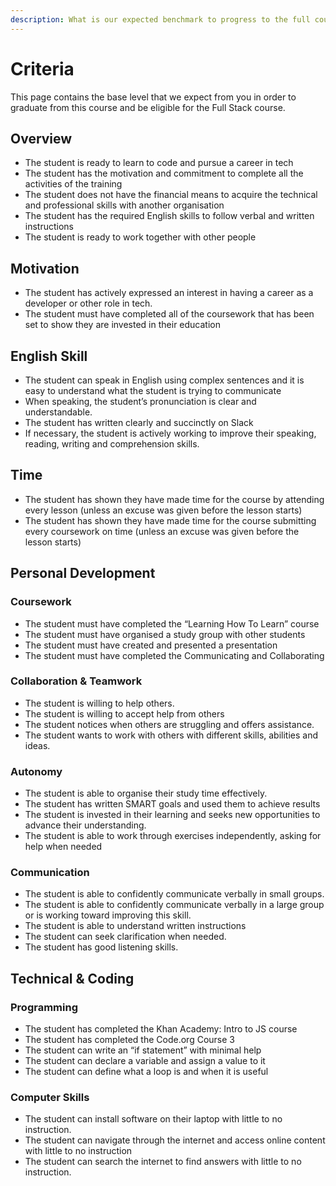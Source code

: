 ```yaml
---
description: What is our expected benchmark to progress to the full course?
---
```


# Criteria

This page contains the base level that we expect from you in order to graduate from this course and be eligible for the Full Stack course.

## Overview

* The student is ready to learn to code and pursue a career in tech
* The student has the motivation and commitment to complete all the activities of the training
* The student does not have the financial means to acquire the technical and professional skills with another organisation
* The student has the required English skills to follow verbal and written instructions
* The student is ready to work together with other people

## Motivation

* The student has actively expressed an interest in having a career as a developer or other role in tech. 
* The student must have completed all of the coursework that has been set to show they are invested in their education

## English Skill

* The student can speak in English using complex sentences and it is easy to understand what the student is trying to communicate
* When speaking, the student’s pronunciation is clear and understandable. 
* The student has written clearly and succinctly on Slack
* If necessary, the student is actively working to improve their speaking, reading, writing and comprehension skills. 

## Time

* The student has shown they have made time for the course by attending every lesson \(unless an excuse was given before the lesson starts\)
* The student has shown they have made time for the course submitting every coursework on time \(unless an excuse was given before the lesson starts\)

## Personal Development

### Coursework

* The student must have completed the “Learning How To Learn” course
* The student must have organised a study group with other students
* The student must have created and presented a presentation
* The student must have completed the Communicating and Collaborating 

### Collaboration & Teamwork

* The student is willing to help others.
* The student is willing to accept help from others
* The student notices when others are struggling and offers assistance. 
* The student wants to work with others with different skills, abilities and ideas.

### Autonomy

* The student is able to organise their study time effectively.
* The student has written SMART goals and used them to achieve results
* The student is invested in their learning and seeks new opportunities to advance their understanding. 
* The student is able to work through exercises independently, asking for help when needed

### Communication

* The student is able to confidently communicate verbally in small groups.
* The student is able to confidently communicate verbally in a large group or is working toward improving this skill. 
* The student is able to understand written instructions 
* The student can seek clarification when needed. 
* The student has good listening skills.

## Technical & Coding

### Programming

* The student has completed the Khan Academy: Intro to JS course
* The student has completed the Code.org Course 3
* The student can write an “if statement” with minimal help
* The student can declare a variable and assign a value to it
* The student can define what a loop is and when it is useful

### Computer Skills

* The student can install software on their laptop with little to no instruction.
* The student can navigate through the internet and access online content with little to no instruction
* The student can search the internet to find answers with little to no instruction.

